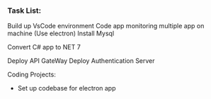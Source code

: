 ### Task List:
Build up VsCode environment
Code app monitoring multiple app on machine (Use electron)
Install Mysql

Convert C# app to NET 7

Deploy API GateWay
Deploy Authentication Server

Coding Projects:
- Set up codebase for electron app


